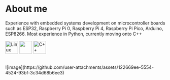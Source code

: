 # About me
Experience with embedded systems development on microcontroller boards such as ESP32, Raspberry Pi 0, Raspberry Pi 4, Raspberry Pi Pico, Arduino, ESP8266.
Most experience in Python, currently moving onto C++

 <img src="https://cdn.jsdelivr.net/gh/devicons/devicon/icons/linux/linux-original.svg" alt="Linux logo" width="40" height="40"/> <img src="https://cdn.jsdelivr.net/gh/devicons/devicon/icons/python/python-original.svg" width="40" height="40"/>  <img src="https://cdn.jsdelivr.net/gh/devicons/devicon/icons/cplusplus/cplusplus-original.svg" alt="C++ logo" width="40" height="40"/>

<br />
![image](https://github.com/user-attachments/assets/122669ee-5554-4524-93bf-3c34d68b6ee3)




